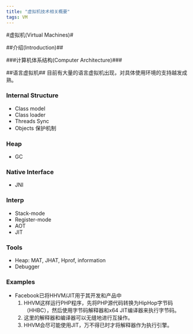 ```yaml
---
title: "虚拟机技术相关概要"
tags: VM
---
```


#虚拟机(Virtual Machines)#

##介绍(Introduction)##

###计算机体系结构(Computer Architecture)###

##语言虚拟机##
目前有大量的语言虚拟机出现，对具体使用环境的支持越发成熟。

### Internal Structure ###
* Class model
* Class loader
* Threads Sync
* Objects 保护机制

### Heap ###
* GC

### Native Interface ###
* JNI

### Interp ###
* Stack-mode
* Register-mode
* AOT
* JIT

### Tools ###
* Heap: MAT, JHAT, Hprof, information
* Debugger

### Examples ###
* Facebook已将HHVM/JIT用于其开发和产品中
    1. HHVM这样运行PHP程序，先将PHP源代码转换为HipHop字节码（HHBC），然后使用字节码解释器和x64 JIT编译器来执行字节码。
    1. 这里的解释器和编译器可以无缝地进行互操作。
    1. HHVM会尽可能使用JIT，万不得已时才将解释器作为执行引擎。
